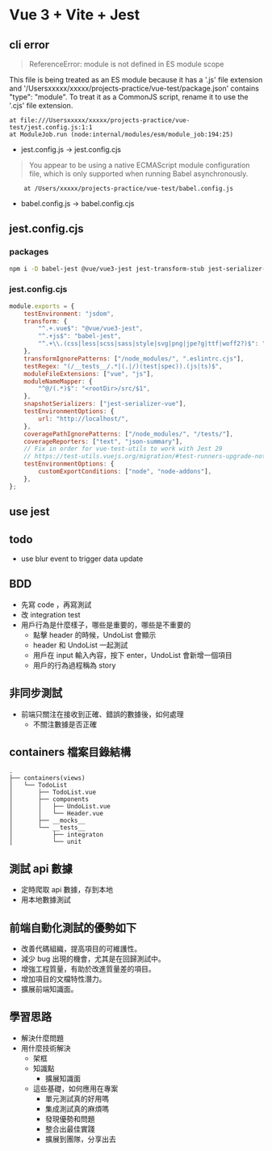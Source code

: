 # Vue 3 + Vite + Jest

## cli error

> ReferenceError: module is not defined in ES module scope

This file is being treated as an ES module because it has a '.js' file extension and '/Usersxxxxx/xxxxx/projects-practice/vue-test/package.json' contains "type": "module". To treat it as a CommonJS script, rename it to use the '.cjs' file extension.

    at file:///Usersxxxxx/xxxxx/projects-practice/vue-test/jest.config.js:1:1
    at ModuleJob.run (node:internal/modules/esm/module_job:194:25)

* jest.config.js → jest.config.cjs

> You appear to be using a native ECMAScript module configuration file, which is only supported when running Babel asynchronously.

        at /Users/xxxxx/projects-practice/vue-test/babel.config.js

* babel.config.js → babel.config.cjs

## jest.config.cjs

### packages

```bash
npm i -D babel-jest @vue/vue3-jest jest-transform-stub jest-serializer-vue
```

### jest.config.cjs

```js
module.exports = {
    testEnvironment: "jsdom",
    transform: {
        "^.+.vue$": "@vue/vue3-jest",
        "^.+js$": "babel-jest",
        "^.+\\.(css|less|scss|sass|style|svg|png|jpe?g|ttf|woff2?)$": "jest-transform-stub",
    },
    transformIgnorePatterns: ["/node_modules/", ".eslintrc.cjs"],
    testRegex: "(/__tests__/.*|(.|/)(test|spec)).(js|ts)$",
    moduleFileExtensions: ["vue", "js"],
    moduleNameMapper: {
        "^@/(.*)$": "<rootDir>/src/$1",
    },
    snapshotSerializers: ["jest-serializer-vue"],
    testEnvironmentOptions: {
        url: "http://localhost/",
    },
    coveragePathIgnorePatterns: ["/node_modules/", "/tests/"],
    coverageReporters: ["text", "json-summary"],
    // Fix in order for vue-test-utils to work with Jest 29
    // https://test-utils.vuejs.org/migration/#test-runners-upgrade-notes
    testEnvironmentOptions: {
        customExportConditions: ["node", "node-addons"],
    },
};
```

## use jest

## todo

* use blur event to trigger data update

## BDD

* 先寫 code ，再寫測試
* 改 integration test
* 用戶行為是什麼樣子，哪些是重要的，哪些是不重要的
  + 點擊 header 的時候，UndoList 會顯示
  + header 和 UndoList 一起測試
  + 用戶在 input 輸入內容，按下 enter，UndoList 會新增一個項目
  + 用戶的行為過程稱為 story

## 非同步測試

* 前端只關注在接收到正確、錯誤的數據後，如何處理
  + 不關注數據是否正確

## containers 檔案目錄結構

```
.
├── containers(views)
│   └── TodoList
│       ├── TodoList.vue
│       ├── components
│       │   ├── UndoList.vue
│       │   └── Header.vue
│       ├── __mocks__
│       └── __tests__
│           ├── integraton
│           └── unit
```

## 測試 api 數據

* 定時爬取 api 數據，存到本地
* 用本地數據測試

## 前端自動化測試的優勢如下

* 改善代碼組織，提高項目的可維護性。
* 減少 bug 出現的機會，尤其是在回歸測試中。
* 增強工程質量，有助於改進質量差的項目。
* 增加項目的文檔特性潛力。
* 擴展前端知識面。

## 學習思路

* 解決什麼問題
* 用什麼技術解決
  + 架框
  + 知識點
    - 擴展知識面
  + 這些基礎，如何應用在專案
    - 單元測試真的好用嗎
    - 集成測試真的麻煩嗎
    - 發現優勢和問題
    - 整合出最佳實踐
    - 擴展到團隊，分享出去
